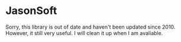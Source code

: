 JasonSoft
=========
Sorry, this library is out of date and haven't been updated since 2010.
However, it still very useful.  I will clean it up when I am avaliable.